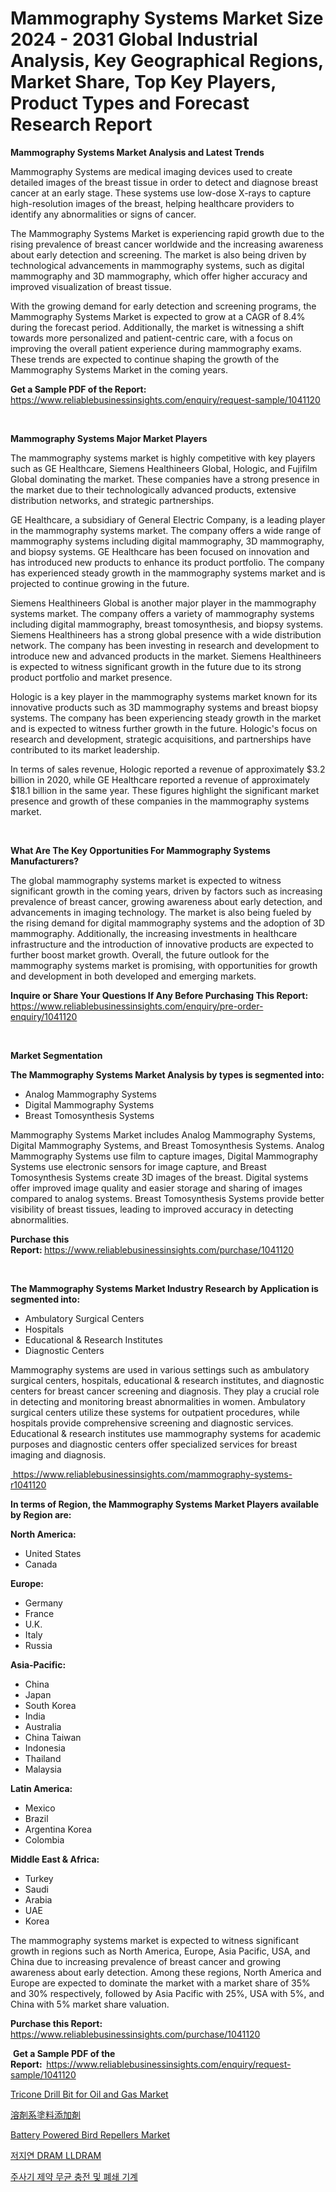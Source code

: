 <p><h1>Mammography Systems Market Size 2024 - 2031 Global Industrial Analysis, Key Geographical Regions, Market Share, Top Key Players, Product Types and Forecast Research Report</h1></p><p><strong>Mammography Systems Market Analysis and Latest Trends</strong></p>
<p><p>Mammography Systems are medical imaging devices used to create detailed images of the breast tissue in order to detect and diagnose breast cancer at an early stage. These systems use low-dose X-rays to capture high-resolution images of the breast, helping healthcare providers to identify any abnormalities or signs of cancer.</p><p>The Mammography Systems Market is experiencing rapid growth due to the rising prevalence of breast cancer worldwide and the increasing awareness about early detection and screening. The market is also being driven by technological advancements in mammography systems, such as digital mammography and 3D mammography, which offer higher accuracy and improved visualization of breast tissue.</p><p>With the growing demand for early detection and screening programs, the Mammography Systems Market is expected to grow at a CAGR of 8.4% during the forecast period. Additionally, the market is witnessing a shift towards more personalized and patient-centric care, with a focus on improving the overall patient experience during mammography exams. These trends are expected to continue shaping the growth of the Mammography Systems Market in the coming years.</p></p>
<p><strong>Get a Sample PDF of the Report:&nbsp;</strong> <a href="https://www.reliablebusinessinsights.com/enquiry/request-sample/1041120">https://www.reliablebusinessinsights.com/enquiry/request-sample/1041120</a></p>
<p>&nbsp;</p>
<p><strong>Mammography Systems Major Market Players</strong></p>
<p><p>The mammography systems market is highly competitive with key players such as GE Healthcare, Siemens Healthineers Global, Hologic, and Fujifilm Global dominating the market. These companies have a strong presence in the market due to their technologically advanced products, extensive distribution networks, and strategic partnerships.</p><p>GE Healthcare, a subsidiary of General Electric Company, is a leading player in the mammography systems market. The company offers a wide range of mammography systems including digital mammography, 3D mammography, and biopsy systems. GE Healthcare has been focused on innovation and has introduced new products to enhance its product portfolio. The company has experienced steady growth in the mammography systems market and is projected to continue growing in the future.</p><p>Siemens Healthineers Global is another major player in the mammography systems market. The company offers a variety of mammography systems including digital mammography, breast tomosynthesis, and biopsy systems. Siemens Healthineers has a strong global presence with a wide distribution network. The company has been investing in research and development to introduce new and advanced products in the market. Siemens Healthineers is expected to witness significant growth in the future due to its strong product portfolio and market presence.</p><p>Hologic is a key player in the mammography systems market known for its innovative products such as 3D mammography systems and breast biopsy systems. The company has been experiencing steady growth in the market and is expected to witness further growth in the future. Hologic's focus on research and development, strategic acquisitions, and partnerships have contributed to its market leadership.</p><p>In terms of sales revenue, Hologic reported a revenue of approximately $3.2 billion in 2020, while GE Healthcare reported a revenue of approximately $18.1 billion in the same year. These figures highlight the significant market presence and growth of these companies in the mammography systems market.</p></p>
<p>&nbsp;</p>
<p><strong>What Are The Key Opportunities For Mammography Systems Manufacturers?</strong></p>
<p><p>The global mammography systems market is expected to witness significant growth in the coming years, driven by factors such as increasing prevalence of breast cancer, growing awareness about early detection, and advancements in imaging technology. The market is also being fueled by the rising demand for digital mammography systems and the adoption of 3D mammography. Additionally, the increasing investments in healthcare infrastructure and the introduction of innovative products are expected to further boost market growth. Overall, the future outlook for the mammography systems market is promising, with opportunities for growth and development in both developed and emerging markets.</p></p>
<p><strong>Inquire or Share Your Questions If Any Before Purchasing This Report:</strong> <a href="https://www.reliablebusinessinsights.com/enquiry/pre-order-enquiry/1041120">https://www.reliablebusinessinsights.com/enquiry/pre-order-enquiry/1041120</a></p>
<p>&nbsp;</p>
<p><strong>Market Segmentation</strong></p>
<p><strong>The Mammography Systems Market Analysis by types is segmented into:</strong></p>
<p><ul><li>Analog Mammography Systems</li><li>Digital Mammography Systems</li><li>Breast Tomosynthesis Systems</li></ul></p>
<p><p>Mammography Systems Market includes Analog Mammography Systems, Digital Mammography Systems, and Breast Tomosynthesis Systems. Analog Mammography Systems use film to capture images, Digital Mammography Systems use electronic sensors for image capture, and Breast Tomosynthesis Systems create 3D images of the breast. Digital systems offer improved image quality and easier storage and sharing of images compared to analog systems. Breast Tomosynthesis Systems provide better visibility of breast tissues, leading to improved accuracy in detecting abnormalities.</p></p>
<p><strong>Purchase this Report:&nbsp;</strong><a href="https://www.reliablebusinessinsights.com/purchase/1041120">https://www.reliablebusinessinsights.com/purchase/1041120</a></p>
<p>&nbsp;</p>
<p><strong>The Mammography Systems Market Industry Research by Application is segmented into:</strong></p>
<p><ul><li>Ambulatory Surgical Centers</li><li>Hospitals</li><li>Educational & Research Institutes</li><li>Diagnostic Centers</li></ul></p>
<p><p>Mammography systems are used in various settings such as ambulatory surgical centers, hospitals, educational & research institutes, and diagnostic centers for breast cancer screening and diagnosis. They play a crucial role in detecting and monitoring breast abnormalities in women. Ambulatory surgical centers utilize these systems for outpatient procedures, while hospitals provide comprehensive screening and diagnostic services. Educational & research institutes use mammography systems for academic purposes and diagnostic centers offer specialized services for breast imaging and diagnosis.</p></p>
<p><a href="https://www.reliablebusinessinsights.com/mammography-systems-r1041120">&nbsp;https://www.reliablebusinessinsights.com/mammography-systems-r1041120</a></p>
<p><strong>In terms of Region, the Mammography Systems Market Players available by Region are:</strong></p>
<p>
    <p> <strong> North America: </strong>
        <ul>
            <li>United States</li>
            <li>Canada</li>
        </ul>
        </p> 
    <p> <strong> Europe: </strong>
        <ul>
            <li>Germany</li>
            <li>France</li>
            <li>U.K.</li>
            <li>Italy</li>
            <li>Russia</li>
        </ul>
        </p> 
    <p> <strong> Asia-Pacific: </strong>
        <ul>
            <li>China</li>
            <li>Japan</li>
            <li>South Korea</li>
            <li>India</li>
            <li>Australia</li>
            <li>China Taiwan</li>
            <li>Indonesia</li>
            <li>Thailand</li>
            <li>Malaysia</li>
        </ul>
        </p> 
    <p> <strong> Latin America: </strong>
        <ul>
            <li>Mexico</li>
            <li>Brazil</li>
            <li>Argentina Korea</li>
            <li>Colombia</li>
        </ul>
        </p> 
    <p> <strong> Middle East & Africa: </strong>
        <ul>
            <li>Turkey</li>
            <li>Saudi</li>
            <li>Arabia</li>
            <li>UAE</li>
            <li>Korea</li>
        </ul>
    </p>
    </p>
<p><p>The mammography systems market is expected to witness significant growth in regions such as North America, Europe, Asia Pacific, USA, and China due to increasing prevalence of breast cancer and growing awareness about early detection. Among these regions, North America and Europe are expected to dominate the market with a market share of 35% and 30% respectively, followed by Asia Pacific with 25%, USA with 5%, and China with 5% market share valuation.</p></p>
<p><strong>Purchase this Report: </strong><a href="https://www.reliablebusinessinsights.com/purchase/1041120">https://www.reliablebusinessinsights.com/purchase/1041120</a></p>
<p>&nbsp;<strong>Get a Sample PDF of the Report:&nbsp;&nbsp;</strong><a href="https://www.reliablebusinessinsights.com/enquiry/request-sample/1041120">https://www.reliablebusinessinsights.com/enquiry/request-sample/1041120</a></p>
<p><strong></strong></p>
<p><p><a href="https://github.com/Whitneyboyettebo9kiw7yr13/Market-Research-Report-List-3/blob/main/tricone-drill-bit-for-oil-and-gas-market.md">Tricone Drill Bit for Oil and Gas Market</a></p><p><a href="https://github.com/SantosDicki04/Market-Research-Report-List-2/blob/main/8780972167018.md">溶剤系塗料添加剤</a></p><p><a href="https://github.com/sonuprakash1/Market-Research-Report-List-3/blob/main/battery-powered-bird-repellers-market.md">Battery Powered Bird Repellers Market</a></p><p><a href="https://github.com/vsn7qpua81q/Market-Research-Report-List-2/blob/main/9107138180181.md">저지연 DRAM LLDRAM</a></p><p><a href="https://github.com/Elenrrera7685/Market-Research-Report-List-2/blob/main/4538051180182.md">주사기 제약 무균 충전 및 폐쇄 기계</a></p></p>